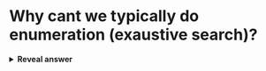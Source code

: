 # Why cant we typically do enumeration (exaustive search)?
<details>
<summary><b>Reveal answer</b></summary>
S (set of solutions) is too large
</details>

